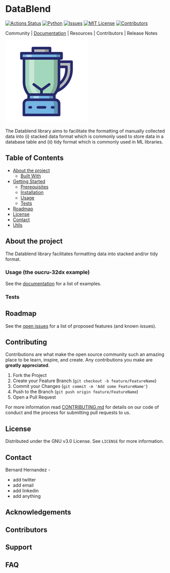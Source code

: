 # DataBlend

<!-- ----------------------- -->
<!--     PROJECT SHIELDS     -->
<!-- ----------------------- -->
<!--
*** I'm using markdown "reference style" links for readability.
*** Reference links are enclosed in brackets [ ] instead of parentheses ( ).
*** See the bottom of this document for the declaration of the reference variables
*** for contributors-url, forks-url, etc. This is an optional, concise syntax you may use.
*** https://www.markdownguide.org/basic-syntax/#reference-style-links
***
*** For more badges: http://badges.github.io/badgerbadgerbadger/
*** For more badges: https://github.com/Naereen/badges
***  Basic use: 
*** https://img.shields.io/badge/<subject>-<status>-<color?.svg
*** https://img.shields.io/github/contributors/othneildrew/Best-README-Template.svg?style=flat-square
***
-->
<!--[![Build][build-shield]][none-url]-->
<!--[![Coverage][coverage-shield]][none-url]-->
<!--[![Documentation][documentation-shield]][none-url]-->
<!--[![Website][website-shield]][none-url]-->
[![Actions Status](https://github.com/bahp/datablend/workflows/Python%20package/badge.svg)](https://github.com/bahp/datablend/actions)
[![Python][python-shield]][none-url]
[![Issues][issues-shield]][none-url]
[![MIT License][license-shield]][none-url]
[![Contributors][contributors-shield]][none-url]

<!--
[![Forks][forks-shield]][none-url]
[![Stargazers][stars-shield]][none-url]
[![MIT License][license-shield]][none-url]
-->

[url-documentation]: https://bahp.github.io/datablend/index.html

Community | [Documentation][url-documentation] | Resources | Contributors | Release Notes

![alt text](docs/logos/blender.png)

The Datablend library aims to facilitate the formatting of manually collected data into
(i) stacked data format which is commonly used to store data in a database table and 
(ii) tidy format which is commonly used in ML libraries.

<!-- > Subtitle or Short Description Goes Here -->

<!-- > ideally one sentence -->

<!-- > include terms/tags that can be searched -->


<!-- PROJECT LOGO -->
<!--
<br />
<p align="center">
  <a href="">
    <img src="" alt="Logo" width="150" height="80">
  </a>
</p>
-->


<!-- ----------------------- -->
<!--    TABLE OF CONTENTS    -->
<!-- ----------------------- -->
## Table of Contents

* [About the project](#about-the-project)
  * [Built With](#built-with)
* [Getting Started](#getting-started)
  * [Prerequisites](#prerequisites)
  * [Installation](#installation)
  * [Usage](#usage)
  * [Tests](#tests)
* [Roadmap](#roadmap)
* [License](#license)
* [Contact](#contact)
* [Utils](#utils)

<!--* [Contributing](#contributing)-->
<!--* [Versioning](#versioning)-->
<!--* [Sponsors](#sponsors)-->
<!--* [Authors](#authors)-->
<!--* [Acknowledgements](#acknowledgements)-->

<!-- ----------------------- -->
<!--    ABOUT THE PROJECT    -->
<!-- ----------------------- -->
## About the project

<!-- Add image if it is a graphical user interface -->
<!-- [![Product Name Screen Shot][product-screenshot]](https://example.com) -->

The Datablend library facilitates formatting data into stacked and/or tidy format.

<!--
### Built With

This project heavily relies on other major framework which have build most of the
algorithms and functionality. It just sits on top of them to facilitate the
evaluation and reporting of to wider audiences.

* [![Django](https://img.shields.io/badge/Django-3.0.7-blue.svg)](https://www.djangoproject.com/) 
* [![DjangoRF](https://img.shields.io/badge/djangorestframework-3.11.0-blue.svg)](https://www.django-rest-framework.org/) 
* [![DjangoIE](https://img.shields.io/badge/django_import_export-2.2.0-blue.svg)](https://django-import-export.readthedocs.io/en/latest/) 
* Others
-->

<!--
* [Bootstrap](https://getbootstrap.com)
* [JQuery](https://jquery.com)
* [Laravel](https://laravel.com)
-->

<!-- ----------------------- -->
<!--     USAGE EXAMPLES      -->
<!-- ----------------------- -->
### Usage (the oucru-32dx example)

See the [documentation]() for a list of examples.



<!-- ----------------------- -->
<!--          TESTS          -->
<!-- ----------------------- -->
### Tests


<!-- ----------------------- -->
<!--        ROADMAP          -->
<!-- ----------------------- -->
## Roadmap

See the [open issues]() for a list of proposed features (and known issues).


<!-- ----------------------- -->
<!--      CONTRIBUTING       -->
<!-- ----------------------- -->
## Contributing

Contributions are what make the open source community such an amazing place 
to be learn, inspire, and create. Any contributions you make are 
**greatly appreciated**.

1. Fork the Project
2. Create your Feature Branch (`git checkout -b feature/FeatureName`)
3. Commit your Changes (`git commit -m 'Add some FeatureName'`)
4. Push to the Branch (`git push origin feature/FeatureName`)
5. Open a Pull Request

For more information read <a href="#">CONTRIBUTING.md</a> for details on our 
code of conduct and the process for submitting pull requests to us.

<!-- ----------------------- -->
<!--         LICENSE         -->
<!-- ----------------------- -->
## License

Distributed under the GNU v3.0 License. See `LICENSE` for more information.

<!-- ----------------------- -->
<!--         CONTACT         -->
<!-- ----------------------- -->
## Contact

Bernard Hernandez - 
   - add twitter
   - add email
   - add linkedin
   - add anything

<!-- ----------------------- -->
<!--     ACKNOWLEDGEMENTS    -->
<!-- ----------------------- -->
## Acknowledgements
## Contributors
## Support
## FAQ


<!-- ----------------------- -->
<!-- MARKDOWN LINKS & IMAGES -->
<!-- ----------------------- -->
<!-- https://www.markdownguide.org/basic-syntax/#reference-style-links -->
[contributors-shield]: https://img.shields.io/badge/contributors-1-yellow.svg
[forks-shield]: https://img.shields.io/badge/forks-0-blue.svg
[stars-shield]: https://img.shields.io/badge/stars-0-blue.svg
[issues-shield]: https://img.shields.io/badge/issues-3_open-yellow.svg
[license-shield]: https://img.shields.io/badge/license-GNUv0.3-orange.svg
[linkedin-shield]: https://img.shields.io/badge/-LinkedIn-black.svg?style=flat-square&logo=linkedin&colorB=555
[product-screenshot]: images/screenshot.png

[build-shield]: https://img.shields.io/badge/build-none-yellow.svg
[coverage-shield]: https://img.shields.io/badge/coverage-none-yellow.svg
[documentation-shield]: https://img.shields.io/badge/docs-none-yellow.svg
[website-shield]: https://img.shields.io/badge/website-none-yellow.svg
[python-shield]: https://img.shields.io/badge/python-3.6|3.7|3.8-blue.svg
[pypi-package]: https://img.shields.io/badge/pypi_package-0.0.1-yellow.svg

[dependency-shield]: http://img.shields.io/gemnasium/badges/badgerbadgerbadger.svg?style=flat-square
[coverage-shield]: http://img.shields.io/coveralls/badges/badgerbadgerbadger.svg?style=flat-square
[codeclimate-shield]: http://img.shields.io/codeclimate/github/badges/badgerbadgerbadger.svg?style=flat-square
[githubissues-shield]: http://githubbadges.herokuapp.com/badges/badgerbadgerbadger/issues.svg?style=flat-square
[pullrequests-shield]: http://githubbadges.herokuapp.com/badges/badgerbadgerbadger/pulls.svg?style=flat-square
[gemversion-shield]: http://img.shields.io/gem/v/badgerbadgerbadger.svg?style=flat-square
[license-shield]: http://img.shields.io/:license-mit-blue.svg?style=flat-square
[badges-shield]: http://img.shields.io/:badges-9/9-ff6799.svg?

[none-url]: https://www.imperial.ac.uk/bio-inspired-technology/research/infection-technology/epic-impoc/
